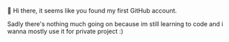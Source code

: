 👋 Hi there, it seems like you found my first GitHub account. 

Sadly there's nothing much going on because im still learning to code and i wanna mostly use it for private project :)
